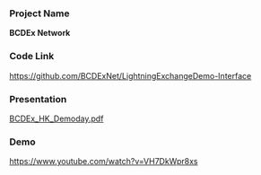 ### Project Name

**BCDEx Network**

### Code Link

https://github.com/BCDExNet/LightningExchangeDemo-Interface

### Presentation

[BCDEx_HK_Demoday.pdf](./BCDEx_HK_Demoday.pdf)

### Demo

https://www.youtube.com/watch?v=VH7DkWpr8xs

